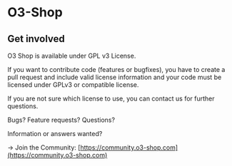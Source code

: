 # O3-Shop

## Get involved

O3 Shop is available under GPL v3 License.

If you want to contribute code (features or bugfixes), you have to create a pull request and include valid license information and your code must be licensed under GPLv3 or compatible license.

If you are not sure which license to use, you can contact us for further questions.

Bugs? Feature requests? Questions?

Information or answers wanted?

-> Join the Community: [https://community.o3-shop.com](https://community.o3-shop.com)
